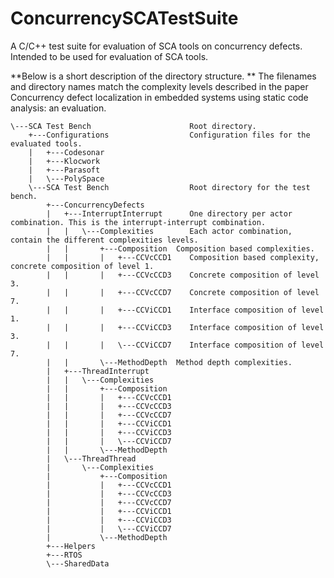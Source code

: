 # ConcurrencySCATestSuite
A C/C++ test suite for evaluation of SCA tools on concurrency defects. 
Intended to be used for evaluation of SCA tools. 

**Below is a short description of the directory structure. **
The filenames and directory names match the complexity levels described in the paper Concurrency defect localization in embedded
systems using static code analysis: an evaluation.

```
\---SCA Test Bench						Root directory.
    +---Configurations					Configuration files for the evaluated tools. 
    |   +---Codesonar
    |   +---Klocwork
    |   +---Parasoft
    |   \---PolySpace
    \---SCA Test Bench					Root directory for the test bench. 
        +---ConcurrencyDefects
        |   +---InterruptInterrupt		One directory per actor combination. This is the interrupt-interrupt combination.
        |   |   \---Complexities		Each actor combination, contain the different complexities levels. 
        |   |       +---Composition	 Composition based complexities. 
        |   |       |   +---CCVcCCD1	Composition based complexity, concrete composition of level 1. 
        |   |       |   +---CCVcCCD3	Concrete composition of level 3. 
        |   |       |   +---CCVcCCD7	Concrete composition of level 7. 
        |   |       |   +---CCViCCD1	Interface composition of level 1. 
        |   |       |   +---CCViCCD3	Interface composition of level 3. 
        |   |       |   \---CCViCCD7	Interface composition of level 7.
        |   |       \---MethodDepth	 Method depth complexities. 
        |   +---ThreadInterrupt
        |   |   \---Complexities
        |   |       +---Composition
        |   |       |   +---CCVcCCD1
        |   |       |   +---CCVcCCD3
        |   |       |   +---CCVcCCD7
        |   |       |   +---CCViCCD1
        |   |       |   +---CCViCCD3
        |   |       |   \---CCViCCD7
        |   |       \---MethodDepth
        |   \---ThreadThread
        |       \---Complexities
        |           +---Composition
        |           |   +---CCVcCCD1
        |           |   +---CCVcCCD3
        |           |   +---CCVcCCD7
        |           |   +---CCViCCD1
        |           |   +---CCViCCD3
        |           |   \---CCViCCD7
        |           \---MethodDepth
        +---Helpers
        +---RTOS
        \---SharedData
```